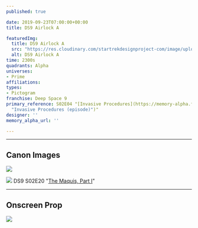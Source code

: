 ```yaml
---
published: true

date: 2019-09-23T07:00:00+00:00
title: DS9 Airlock A

featuredImg:
  title: DS9 Airlock A
  src: "https://res.cloudinary.com/startrekdesignproject-com/image/upload/v1569287005/DS9AirlockA.png"
  alt: DS9 Airlock A
time: 2300s
quadrants: Alpha
universes:
- Prime
affiliations:
types:
- Pictogram
franchise: Deep Space 9
primary_reference: S02E04 "[Invasive Procedures](https://memory-alpha.fandom.com/wiki/Invasive_Procedures
  "Invasive Procedures (episode)")"
designer: ''
memory_alpha_url: ''

---
```

___
## Canon Images

![](https://res.cloudinary.com/startrekdesignproject-com/image/upload/v1569287005/DS9AirlockA_Invasive-procedures1.jpg)


![](https://res.cloudinary.com/startrekdesignproject-com/image/upload/v1569287005/DS9AirlockA_TheMaquis1.jpg) DS9 S02E20 "[The Maquis, Part I](https://memory-alpha.fandom.com/wiki/The_Maquis,_Part_I "The Maquis, Part I (episode)")" 

___
## Onscreen Prop

![](https://res.cloudinary.com/startrekdesignproject-com/image/upload/v1569287005/DS9_AirlockA_Prop.jpg)